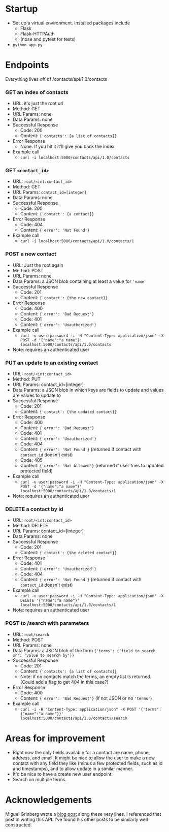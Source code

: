 # Startup
* Set up a virtual environment. Installed packages include
    * Flask
    * Flask-HTTPAuth
    * (nose and pytest for tests)
* `python app.py`

# Endpoints

Everything lives off of /contacts/api/1.0/contacts

### GET an index of contacts

* URL: it's just the root url
* Method: GET
* URL Params: none
* Data Params: none
* Successful Response
    * Code: 200
    * Content: `{'contacts': [a list of contacts]}`
* Error Response
    * None. If you hit it it'll give you back the index
* Example call
    * `curl -i localhost:5000/contacts/api/1.0/contacts`

### GET `<contact_id>`
* URL: `root/<int:contact_id>`
* Method: GET
* URL Params: `contact_id=[integer]`
* Data Params: none
* Successful Response
    * Code: 200
    * Content: `{'contact': {a contact}}`
* Error Response
     * Code: 404
     * Content: `{'error': 'Not Found'}`
* Example call
    * `curl -i localhost:5000/contacts/api/1.0/contacts/1`

### POST a new contact
* URL: Just the root again
* Method: POST
* URL Params: none
* Data Params: a JSON blob containing at least a value for `'name'`
* Successful Response
    * Code: 201
    * Content: `{'contact': {the new contact}}`
* Error Response
    * Code: 400
    * Content: `{'error': 'Bad Request'}`
    * Code: 401
    * Content: `{'error': 'Unauthorized'}`
* Example call
    * `curl -u user:password -i -H "Content-Type: application/json" -X POST -d '{"name":"a name"}' localhost:5000/contacts/api/1.0/contacts`
* Note: requires an authenticated user

### PUT an update to an existing contact
* URL: `root/<int:contact_id>`
* Method: PUT
* URL Params: contact_id=[integer]
* Data Params: a JSON blob in which keys are fields to update and values are values to update to
* Successful Response
    * Code: 201
    * Content: `{'contact': {the updated contact}}`
* Error Response
    * Code: 400
    * Content: `{'error': 'Bad Request'}`
    * Code: 401
    * Content: `{'error': 'Unauthorized'}`
    * Code: 404
    * Content: `{'error': 'Not Found'}` (returned if contact with `contact_id` doesn't exist)
    * Code: 405
    * Content: `{'error': 'Not Allowed'}` (returned if user tries to updated protected field)
* Example call
    * `curl -u user:password -i -H "Content-Type: application/json" -X POST -d '{"name":"a name"}' localhost:5000/contacts/api/1.0/contacts/1`
* Note: requires an authenticated user

### DELETE a contact by id
* URL: `root/<int:contact_id>`
* Method: DELETE
* URL Params: contact_id=[integer]
* Data Params: none
* Successful Response
    * Code: 201
    * Content: `{'contact': {the deleted contact}}`
* Error Response
    * Code: 401
    * Content: `{'error': 'Unauthorized'}`
    * Code: 404
    * Content: `{'error': 'Not Found'}` (returned if contact with `contact_id` doesn't exist)
* Example call
    * `curl -u user:password -i -H "Content-Type: application/json" -X DELETE '{"name":"a name"}' localhost:5000/contacts/api/1.0/contacts/1`
* Note: requires an authenticated user

### POST to /search with parameters
* URL: `root/search`
* Method: POST
* URL Params: none
* Data Params: a JSON blob of the form `{'terms': {'field to search on': 'value to search by'}}`
* Successful Response
    * Code: 201
    * Content: `{'contacts': [a list of contacts]}`
    * Note: if no contacts match the terms, an empty list is returned. (Could add a flag to get 404 in this case?)
* Error Response
    * Code: 400
    * Content: `{'error': 'Bad Request'}` (if not JSON or no `'terms'`)
* Example call
    * `curl -i -H "Content-Type: application/json" -X POST '{'terms': {"name":"a name"}}' localhost:5000/contacts/api/1.0/contacts/search`

# Areas for improvement
* Right now the only fields available for a contact are name, phone, address, and email. It might be nice to allow the user to make a new contact with any field they like (minus a few protected fields, such as id and timestamps), and to allow update in a similar manner.
* It'd be nice to have a create new user endpoint.
* Search on multiple terms.

# Acknowledgements
Miguel Grinberg wrote a [blog post](https://blog.miguelgrinberg.com/post/designing-a-restful-api-with-python-and-flask) along these very lines. I referenced that post in writing this API. I've found his other posts to be similarly well constructed.
